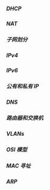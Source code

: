 ##### DHCP

##### NAT

##### 子网划分

##### IPv4

##### IPv6

##### 公有和私有 IP

##### DNS

##### 路由器和交换机

##### VLANs

##### OSI 模型

##### MAC 寻址

##### ARP
